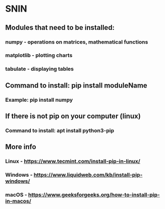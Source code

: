 # SNIN

## Modules that need to be installed:

### numpy - operations on matrices, mathematical functions
### matplotlib - plotting charts
### tabulate - displaying tables

## Command to install: pip install moduleName
### Example: pip install numpy

## If there is not pip on your computer (linux)
### Command to install: apt install python3-pip

## More info

### Linux - https://www.tecmint.com/install-pip-in-linux/
### Windows - https://www.liquidweb.com/kb/install-pip-windows/
### macOS - https://www.geeksforgeeks.org/how-to-install-pip-in-macos/
